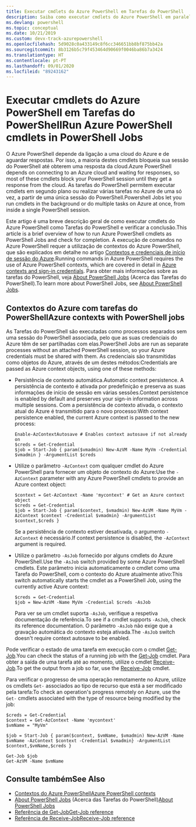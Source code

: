 ```yaml
---
title: Executar cmdlets do Azure PowerShell em Tarefas do PowerShell
description: Saiba como executar cmdlets do Azure PowerShell em paralelo ou como tarefas em segundo plano, com -AsJob e Start-Job.
ms.devlang: powershell
ms.topic: conceptual
ms.date: 10/21/2019
ms.custom: devx-track-azurepowershell
ms.openlocfilehash: 5d9028c0a433149c8f6cc346651bb8bf875bb42a
ms.sourcegitcommit: 8b3126b5c79f453464d90669f0046ba86b7a3424
ms.translationtype: HT
ms.contentlocale: pt-PT
ms.lasthandoff: 09/01/2020
ms.locfileid: "89243162"
---
```

# <a name="run-azure-powershell-cmdlets-in-powershell-jobs"></a><span data-ttu-id="b84f5-103">Executar cmdlets do Azure PowerShell em Tarefas do PowerShell</span><span class="sxs-lookup"><span data-stu-id="b84f5-103">Run Azure PowerShell cmdlets in PowerShell Jobs</span></span>

<span data-ttu-id="b84f5-104">O Azure PowerShell depende da ligação a uma cloud do Azure e de aguardar respostas. Por isso, a maioria destes cmdlets bloqueia sua sessão do PowerShell até obterem uma resposta da cloud.</span><span class="sxs-lookup"><span data-stu-id="b84f5-104">Azure PowerShell depends on connecting to an Azure cloud and waiting for responses, so most of these cmdlets block your PowerShell session until they get a response from the cloud.</span></span>
<span data-ttu-id="b84f5-105">As tarefas do PowerShell permitem executar cmdlets em segundo plano ou realizar várias tarefas no Azure de uma só vez, a partir de uma única sessão do PowerShell.</span><span class="sxs-lookup"><span data-stu-id="b84f5-105">Powershell Jobs let you run cmdlets in the background or do multiple tasks on Azure at once, from inside a single PowerShell session.</span></span>

<span data-ttu-id="b84f5-106">Este artigo é uma breve descrição geral de como executar cmdlets do Azure PowerShell como Tarefas do PowerShell e verificar a conclusão.</span><span class="sxs-lookup"><span data-stu-id="b84f5-106">This article is a brief overview of how to run Azure PowerShell cmdlets as PowerShell Jobs and check for completion.</span></span> <span data-ttu-id="b84f5-107">A execução de comandos no Azure PowerShell requer a utilização de contextos do Azure PowerShell, que são explicados em detalhe no artigo [Contextos e credenciais de início de sessão do Azure](context-persistence.md).</span><span class="sxs-lookup"><span data-stu-id="b84f5-107">Running commands in Azure PowerShell requires the use of Azure PowerShell contexts, which are covered in detail in [Azure contexts and sign-in credentials](context-persistence.md).</span></span>
<span data-ttu-id="b84f5-108">Para obter mais informações sobre as tarefas do PowerShell, veja [About PowerShell Jobs](/powershell/module/microsoft.powershell.core/about/about_jobs) (Acerca das Tarefas do PowerShell).</span><span class="sxs-lookup"><span data-stu-id="b84f5-108">To learn more about PowerShell Jobs, see [About PowerShell Jobs](/powershell/module/microsoft.powershell.core/about/about_jobs).</span></span>

## <a name="azure-contexts-with-powershell-jobs"></a><span data-ttu-id="b84f5-109">Contextos do Azure com tarefas do PowerShell</span><span class="sxs-lookup"><span data-stu-id="b84f5-109">Azure contexts with PowerShell jobs</span></span>

<span data-ttu-id="b84f5-110">As Tarefas do PowerShell são executadas como processos separados sem uma sessão do PowerShell associada, pelo que as suas credenciais do Azure têm de ser partilhadas com elas.</span><span class="sxs-lookup"><span data-stu-id="b84f5-110">PowerShell Jobs are run as separate processes without an attached PowerShell session, so your Azure credentials must be shared with them.</span></span> <span data-ttu-id="b84f5-111">As credenciais são transmitidas como objetos do Azure, através de um destes métodos:</span><span class="sxs-lookup"><span data-stu-id="b84f5-111">Credentials are passed as Azure context objects, using one of these methods:</span></span>

* <span data-ttu-id="b84f5-112">Persistência de contexto automática.</span><span class="sxs-lookup"><span data-stu-id="b84f5-112">Automatic context persistence.</span></span> <span data-ttu-id="b84f5-113">A persistência de contexto é ativada por predefinição e preserva as suas informações de início de sessão em várias sessões.</span><span class="sxs-lookup"><span data-stu-id="b84f5-113">Context persistence is enabled by default and preserves your sign-in information across multiple sessions.</span></span> <span data-ttu-id="b84f5-114">Com a persistência de contexto ativada, o contexto atual do Azure é transmitido para o novo processo:</span><span class="sxs-lookup"><span data-stu-id="b84f5-114">With context persistence enabled, the current Azure context is passed to the new process:</span></span>

  ```azurepowershell-interactive
  Enable-AzContextAutosave # Enables context autosave if not already on
  $creds = Get-Credential
  $job = Start-Job { param($vmadmin) New-AzVM -Name MyVm -Credential $vmadmin } -ArgumentList $creds
  ```

* <span data-ttu-id="b84f5-115">Utilize o parâmetro `-AzContext` com qualquer cmdlet do Azure PowerShell para fornecer um objeto de contexto do Azure:</span><span class="sxs-lookup"><span data-stu-id="b84f5-115">Use the `-AzContext` parameter with any Azure PowerShell cmdlets to provide an Azure context object:</span></span>

  ```azurepowershell-interactive
  $context = Get-AzContext -Name 'mycontext' # Get an Azure context object
  $creds = Get-Credential
  $job = Start-Job { param($context, $vmadmin) New-AzVM -Name MyVm -AzContext $context -Credential $vmadmin} -ArgumentList $context,$creds }
  ```

  <span data-ttu-id="b84f5-116">Se a persistência de contexto estiver desativada, o argumento `-AzContext` é necessário.</span><span class="sxs-lookup"><span data-stu-id="b84f5-116">If context persistence is disabled, the `-AzContext` argument is required.</span></span>

* <span data-ttu-id="b84f5-117">Utilize o parâmetro `-AsJob` fornecido por alguns cmdlets do Azure PowerShell.</span><span class="sxs-lookup"><span data-stu-id="b84f5-117">Use the `-AsJob` switch provided by some Azure PowerShell cmdlets.</span></span> <span data-ttu-id="b84f5-118">Este parâmetro inicia automaticamente o cmdlet como uma Tarefa do PowerShell, com o contexto do Azure atualmente ativo:</span><span class="sxs-lookup"><span data-stu-id="b84f5-118">This switch automatically starts the cmdlet as a PowerShell Job, using the currently active Azure context:</span></span>

  ```azurepowershell-interactive
  $creds = Get-Credential
  $job = New-AzVM -Name MyVm -Credential $creds -AsJob
  ```

  <span data-ttu-id="b84f5-119">Para ver se um cmdlet suporta `-AsJob`, verifique a respetiva documentação de referência.</span><span class="sxs-lookup"><span data-stu-id="b84f5-119">To see if a cmdlet supports `-AsJob`, check its reference documentation.</span></span> <span data-ttu-id="b84f5-120">O parâmetro `-AsJob` não exige que a gravação automática do contexto esteja ativada.</span><span class="sxs-lookup"><span data-stu-id="b84f5-120">The `-AsJob` switch doesn't require context autosave to be enabled.</span></span>

<span data-ttu-id="b84f5-121">Pode verificar o estado de uma tarefa em execução com o cmdlet [Get-Job](/powershell/module/microsoft.powershell.core/get-job).</span><span class="sxs-lookup"><span data-stu-id="b84f5-121">You can check the status of a running job with the [Get-Job](/powershell/module/microsoft.powershell.core/get-job) cmdlet.</span></span> <span data-ttu-id="b84f5-122">Para obter a saída de uma tarefa até ao momento, utilize o cmdlet [Receive-Job](/powershell/module/microsoft.powershell.core/receive-job).</span><span class="sxs-lookup"><span data-stu-id="b84f5-122">To get the output from a job so far, use the [Receive-Job](/powershell/module/microsoft.powershell.core/receive-job) cmdlet.</span></span>

<span data-ttu-id="b84f5-123">Para verificar o progresso de uma operação remotamente no Azure, utilize os cmdlets `Get-` associados ao tipo de recurso que está a ser modificado pela tarefa:</span><span class="sxs-lookup"><span data-stu-id="b84f5-123">To check an operation's progress remotely on Azure, use the `Get-` cmdlets associated with the type of resource being modified by the job:</span></span>

```azurepowershell-interactive
$creds = Get-Credential
$context = Get-AzContext -Name 'mycontext'
$vmName = "MyVm"

$job = Start-Job { param($context, $vmName, $vmadmin) New-AzVM -Name $vmName -AzContext $context -Credential $vmadmin} -ArgumentList $context,$vmName,$creds }

Get-Job $job
Get-AzVM -Name $vmName
```

## <a name="see-also"></a><span data-ttu-id="b84f5-124">Consulte também</span><span class="sxs-lookup"><span data-stu-id="b84f5-124">See Also</span></span>

* [<span data-ttu-id="b84f5-125">Contextos do Azure PowerShell</span><span class="sxs-lookup"><span data-stu-id="b84f5-125">Azure PowerShell contexts</span></span>](context-persistence.md)
* <span data-ttu-id="b84f5-126">[About PowerShell Jobs](/powershell/module/microsoft.powershell.core/about/about_jobs) (Acerca das Tarefas do PowerShell)</span><span class="sxs-lookup"><span data-stu-id="b84f5-126">[About PowerShell Jobs](/powershell/module/microsoft.powershell.core/about/about_jobs)</span></span>
* [<span data-ttu-id="b84f5-127">Referência de Get-Job</span><span class="sxs-lookup"><span data-stu-id="b84f5-127">Get-Job reference</span></span>](/powershell/module/microsoft.powershell.core/get-job)
* [<span data-ttu-id="b84f5-128">Referência de Receive-Job</span><span class="sxs-lookup"><span data-stu-id="b84f5-128">Receive-Job reference</span></span>](/powershell/module/microsoft.powershell.core/receive-job)
